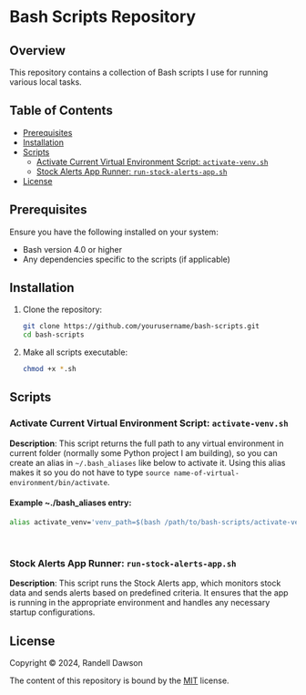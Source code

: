 # Bash Scripts Repository

## Overview

This repository contains a collection of Bash scripts I use for running various local tasks. 

## Table of Contents

- [Prerequisites](#prerequisites)
- [Installation](#installation)
- [Scripts](#scripts)
  - [Activate Current Virtual Environment Script: `activate-venv.sh`](#activate-current-virtual-environment-script-activate-venvsh)
  - [Stock Alerts App Runner: `run-stock-alerts-app.sh`](#stock-alerts-app-runner-run-stock-alerts-appsh)
- [License](#license)

## Prerequisites

Ensure you have the following installed on your system:

- Bash version 4.0 or higher
- Any dependencies specific to the scripts (if applicable)

## Installation

1. Clone the repository:
   ```bash
   git clone https://github.com/yourusername/bash-scripts.git
   cd bash-scripts
   ```

2. Make all scripts executable:
   ```bash
   chmod +x *.sh
   ```

## Scripts

### Activate Current Virtual Environment Script: `activate-venv.sh`

**Description**: This script returns the full path to any virtual environment in current folder (normally some Python project I am building), so you can create an alias in `~/.bash_aliases` like below to activate it.  Using this alias makes it so you do not have to type `source name-of-virtual-environment/bin/activate`.

#### Example ~./bash_aliases entry:
```bash
alias activate_venv='venv_path=$(bash /path/to/bash-scripts/activate-venv.sh) && [[ -f "$venv_path" ]] && source "$venv_path"'
```

&nbsp;

### Stock Alerts App Runner: `run-stock-alerts-app.sh`

**Description**: This script runs the Stock Alerts app, which monitors stock data and sends alerts based on predefined criteria. It ensures that the app is running in the appropriate environment and handles any necessary startup configurations.

## License
Copyright © 2024, Randell Dawson

The content of this repository is bound by the [MIT](LICENSE.md) license.